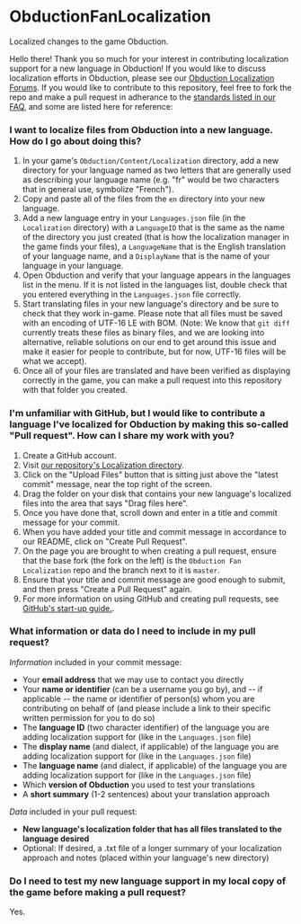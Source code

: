 # ObductionFanLocalization
Localized changes to the game Obduction.

Hello there!
Thank you so much for your interest in contributing localization support for a new language in Obduction!
If you would like to discuss localization efforts in Obduction, please see our [Obduction Localization Forums](http://forums.cyan.com/viewforum.php?f=132).
If you would like to contribute to this repository, feel free to fork the repo and make a pull request in adherance to the [standards listed in our FAQ](https://github.com/Cyan-Inc/ObductionFanLocalization/wiki/FAQ#what-information-or-data-do-i-need-to-include-in-my-pull-request), and some are listed here for reference:
### I want to localize files from Obduction into a new language. How do I go about doing this?
1. In your game's `Obduction/Content/Localization` directory, add a new directory for your language named as two letters that are generally used as describing your language name (e.g. "fr" would be two characters that in general use, symbolize "French").
2. Copy and paste all of the files from the `en` directory into your new language.
3. Add a new language entry in your `Languages.json` file (in the `Localization` directory) with a `LanguageID` that is the same as the name of the directory you just created (that is how the localization manager in the game finds your files), a `LanguageName` that is the English translation of your language name, and a `DisplayName` that is the name of your language in your language.
4. Open Obduction and verify that your language appears in the languages list in the menu. If it is not listed in the languages list, double check that you entered everything in the `Languages.json` file correctly.
5. Start translating files in your new language's directory and be sure to check that they work in-game. Please note that all files must be saved with an encoding of UTF-16 LE with BOM. (Note: We know that `git diff` currently treats these files as binary files, and we are looking into alternative, reliable solutions on our end to get around this issue and make it easier for people to contribute, but for now, UTF-16 files will be what we accept).
6. Once all of your files are translated and have been verified as displaying correctly in the game, you can make a pull request into this repository with that folder you created.

### I'm unfamiliar with GitHub, but I would like to contribute a language I've localized for Obduction by making this so-called "Pull request". How can I share my work with you?
1. Create a GitHub account.
2. Visit [our repository's Localization directory](https://github.com/Cyan-Inc/ObductionFanLocalization/tree/master/Localization).
3. Click on the "Upload Files" button that is sitting just above the "latest commit" message, near the top right of the screen.
4. Drag the folder on your disk that contains your new language's localized files into the area that says "Drag files here".
5. Once you have done that, scroll down and enter in a title and commit message for your commit.
6. When you have added your title and commit message in accordance to our README, click on "Create Pull Request".
7. On the page you are brought to when creating a pull request, ensure that the base fork (the fork on the left) is the `Obduction Fan Localization` repo and the branch next to it is `master`.
8. Ensure that your title and commit message are good enough to submit, and then press "Create a Pull Request" again.
9. For more information on using GitHub and creating pull requests, see [GitHub's start-up guide.](https://guides.github.com/activities/hello-world/).

### What information or data do I need to include in my pull request?
*Information* included in your commit message:
* Your **email address** that we may use to contact you directly
* Your **name or identifier** (can be a username you go by), and -- if applicable -- the name or identifier of person(s) whom you are contributing on behalf of (and please include a link to their specific written permission for you to do so)
* The **language ID** (two character identifier) of the language you are adding localization support for (like in the `Languages.json` file)
* The **display name** (and dialect, if applicable) of the language you are adding localization support for (like in the `Languages.json` file)
* The **language name** (and dialect, if applicable) of the language you are adding localization support for (like in the `Languages.json` file)
* Which **version of Obduction** you used to test your translations
* A **short summary** (1-2 sentences) about your translation approach

*Data* included in your pull request:
* **New language's localization folder that has all files translated to the language desired**
* Optional: If desired, a .txt file of a longer summary of your localization approach and notes (placed within your language's new directory)

### Do I need to test my new language support in my local copy of the game before making a pull request?
Yes.

